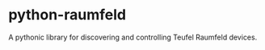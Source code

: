 python-raumfeld
===============

A pythonic library for discovering and controlling Teufel Raumfeld devices.
